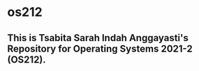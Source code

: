 # os212
## This is Tsabita Sarah Indah Anggayasti's Repository for Operating Systems 2021-2 (OS212).
